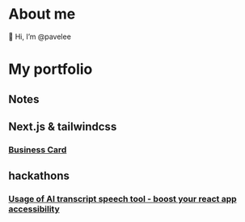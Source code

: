 # About me

👋 Hi, I’m @pavelee

# My portfolio
## Notes
## Next.js & tailwindcss
### [Business Card](https://github.com/pavelee/business-card)
## hackathons
### [Usage of AI transcript speech tool - boost your react app accessibility](https://github.com/pavelee/react-deepgram-example)
